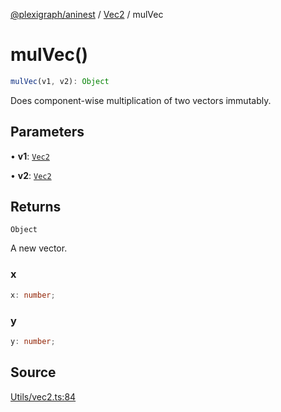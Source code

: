 [@plexigraph/aninest](../../index.md) / [Vec2](../index.md) / mulVec

# mulVec()

```ts
mulVec(v1, v2): Object
```

Does component-wise multiplication of two vectors immutably.

## Parameters

• **v1**: [`Vec2`](../type-aliases/Vec2.md)

• **v2**: [`Vec2`](../type-aliases/Vec2.md)

## Returns

`Object`

A new vector.

### x

```ts
x: number;
```

### y

```ts
y: number;
```

## Source

[Utils/vec2.ts:84](https://github.com/plexigraph/aninest/blob/bb3b3dd/src/Utils/vec2.ts#L84)
